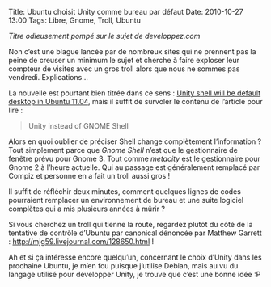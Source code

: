 Title: Ubuntu choisit Unity comme bureau par défaut
Date: 2010-10-27 13:00
Tags: Libre, Gnome, Troll, Ubuntu

*Titre odieusement pompé sur le sujet de developpez.com*

Non c’est une blague lancée par de nombreux sites qui ne prennent pas la peine
de creuser un minimum le sujet et cherche à faire exploser leur compteur de
visites avec un gros troll alors que nous ne sommes pas vendredi.
Explications…

La nouvelle est pourtant bien titrée dans ce sens : [Unity shell will be default
desktop in Ubuntu
11.04](http://arstechnica.com/open-source/news/2010/10/shuttleworth-unity-shell-will-be-default-desktop-in-ubuntu-1104.ars),
mais il suffit de survoler le contenu de l’article pour lire :

> Unity instead of GNOME Shell

Alors en quoi oublier de préciser Shell change complètement l’information ? Tout
simplement parce que *Gnome Shell* n’est que le gestionnaire de fenêtre prévu
pour Gnome 3. Tout comme *metacity* est le gestionnaire pour Gnome 2 à l’heure
actuelle. Qui au passage est généralement remplacé par Compiz et personne en a
fait un troll aussi gros !

Il suffit de réfléchir deux minutes, comment quelques lignes de codes pourraient
remplacer un environnement de bureau et une suite logiciel complètes qui a mis
plusieurs années à mûrir ?

Si vous cherchez un troll qui tienne la route, regardez plutôt du côté de la
tentative de contrôle d’Ubuntu par canonical dénoncée par Matthew Garrett :
<http://mjg59.livejournal.com/128650.html> !

Ah et si ça intéresse encore quelqu’un, concernant le choix d’Unity dans les
prochaine Ubuntu, je m’en fou puisque j’utilise Debian, mais au vu du langage
utilisé pour développer Unity, je trouve que c’est une bonne idée :P
